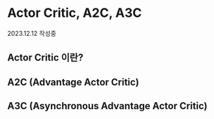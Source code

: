 # Actor Critic, A2C, A3C

2023.12.12 작성중

## Actor Critic 이란?

## A2C (Advantage Actor Critic)

## A3C (Asynchronous Advantage Actor Critic)

